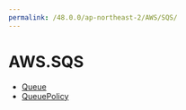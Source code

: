 ```yaml
---
permalink: /48.0.0/ap-northeast-2/AWS/SQS/
---
```


# AWS.SQS



* [Queue](Queue.md)
* [QueuePolicy](QueuePolicy.md)